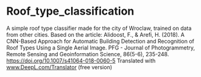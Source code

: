# Roof_type_classification
A simple roof type classifier made for the city of Wroclaw, trained on data from other cities.  Based on the article: Alidoost, F., &amp; Arefi, H. (2018). A CNN-Based Approach for Automatic Building Detection and Recognition of Roof Types Using a Single Aerial Image. PFG - Journal of Photogrammetry, Remote Sensing and Geoinformation Science, 86(5-6), 235-248. https://doi.org/10.1007/s41064-018-0060-5  Translated with www.DeepL.com/Translator (free version)

